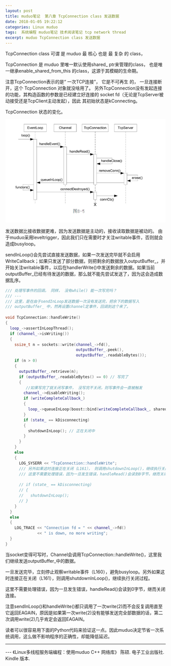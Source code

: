 ```yaml
---
layout: post
title: muduo笔记  第八章 TcpConnection class 发送数据
date: 2018-01-05 19:22:12
categories: Linux muduo
tags:  系统编程 muduo笔记 技术阅读笔记 tcp network thread
excerpt: muduo TcpConnection class 发送数据
---
```


TcpConnection class 可谓 是 muduo 最 核心 也是 最 复杂 的 class，

TcpConnection 是 muduo 里唯一默认使用shared_ ptr来管理的class， 也是唯一继承enable_shared_from_this 的class，这源于其模糊的生命期。

注意TcpConnection表示的是“ 一次TCP连接”， 它是不可再生 的， 一旦连接断开，这个 TcpConnection 对象就没啥用了。 另外TcpConnection没有发起连接的功能，其构造函数的参数是已经建立好连接的 socket fd（无论是TcpServer被动接受还是TcpClient主动发起），因此 其初始状态是kConnecting。



TcpConnection 状态的变化。

![](/assets/muduo/8-muduo-tcpserver-close-connection.png) 

发送数据比接收数据更难，因为发送数据是主动的，接收读取数据是被动的。
由于muduo采用leveltrigger，因此我们只在需要时才关注writable事件，否则就会造成busyloop。


sendInLoop()会先尝试直接发送数据，如果一次发送完毕就不会启用WriteCallback；如果只发送了部分数据，则把剩余的数据放入outputBuffer_，并开始关注writable事件，以后在handlerWrite()中发送剩余的数据。如果当前outputBuffer_已经有待发送的数据，那么就不能先尝试发送了，因为这会造成数据乱序。

```c++
/// 处理写事件的回调。 同样， 没有while() 能一次写完吗？
/// ---
/// 这里，是在由于sendInLoop发送数据一次没有发送完，把余下的数据写入
/// outputBuffer_ 中，然再设置channel定事件，回调到这个来了。

void TcpConnection::handleWrite()
{
  loop_->assertInLoopThread();
  if (channel_->isWriting())
  {
    ssize_t n = sockets::write(channel_->fd(),
                               outputBuffer_.peek(),
                               outputBuffer_.readableBytes());
    if (n > 0)
    {
      outputBuffer_.retrieve(n);
      if (outputBuffer_.readableBytes() == 0) // 写完了
      {
         //如果写完了就关闭写事件， 没写完不关闭，则写事件会一直被触发
        channel_->disableWriting(); 
        if (writeCompleteCallback_)
        {
          loop_->queueInLoop(boost::bind(writeCompleteCallback_, shared_from_this()));
        }
        if (state_ == kDisconnecting)
        {
          shutdownInLoop(); // 正在关闭中
        }
      }
    }
    else
    {
      LOG_SYSERR << "TcpConnection::handleWrite";
      /// 另外如果这时连接正在关闭（L161）， 则调用shutdownInLoop()，继续执行关闭过程。
      /// 这里不需要处理错误，因为一旦发生错误，handleRead()会读到0字节，继而关闭连接。

      // if (state_ == kDisconnecting)
      // {
      //   shutdownInLoop();
      // }
    }
  }
  else
  {
    LOG_TRACE << "Connection fd = " << channel_->fd()
              << " is down, no more writing";
  }
}
```

当socket变得可写时，Channel会调用TcpConnection::handleWrite()，这里我们继续发送outputBuffer_中的数据。

一旦发送完毕，立刻停止观察writable事件（L160），避免busyloop。另外如果这时连接正在关闭（L161），则调用shutdownInLoop()，继续执行关闭过程。

这里不需要处理错误，因为一旦发生错误，handleRead()会读到0字节，继而关闭连接。

注意sendInLoop()和handleWrite()都只调用了一次write(2)而不会反复调用直至它返回EAGAIN，原因是如果第一次write(2)没有能够发送完全部数据的话，第二次调用write(2)几乎肯定会返回EAGAIN。

读者可以很容易用下面的Python代码来验证这一点。因此muduo决定节省一次系统调用，这么做不影响程序的正确性，却能降低延迟。


---
 \--- 《Linux多线程服务端编程：使用muduo C++ 网络库》 陈硕. 电子工业出版社. Kindle 版本.







